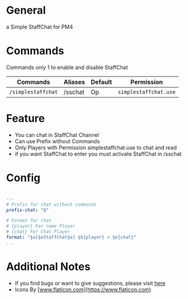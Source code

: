 # General

a Simple StaffChat for PM4

# Commands

Commands only 1 to enable and disable StaffChat

Commands | Aliases | Default | Permission
--- | --- | --- | ---
`/simplestaffchat` | /sschat | Op | `simplestaffchat.use`

# Feature
- You can chat in StaffChat Channel
- Can use Prefix without Commands
- Only Players with Permission simplestaffchat.use to chat and read
- if you want StaffChat to enter you must activate StaffChat in /sschat

# Config

``` YAML

---
# Prefix for chat without commands
prefix-chat: "@"

# Format for chat
# {player} For name Player
# {chat} For Chat Player
format: "§a[§eStaffChat§a] §b{player} > §e{chat}"
...
```

# Additional Notes

- If you find bugs or want to give suggestions, please visit [here](https://github.com/XanderID/SimpleStaffChat/issues)
- Icons By [www.flaticon.com](https://www.flaticon.com)
